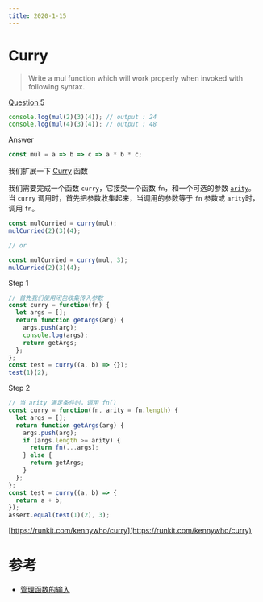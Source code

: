 ```yaml
---
title: 2020-1-15
---
```


# Curry

> Write a mul function which will work properly when invoked with following syntax.

[Question 5](https://github.com/ganqqwerty/123-Essential-JavaScript-Interview-Questions#question-5-write-a-mul-function-which-will-work-properly-when-invoked-with-following-syntax)

```js
console.log(mul(2)(3)(4)); // output : 24
console.log(mul(4)(3)(4)); // output : 48
```

Answer

```js
const mul = a => b => c => a * b * c;
```

我们扩展一下 [Curry](https://zh.wikipedia.org/wiki/%E6%9F%AF%E9%87%8C%E5%8C%96) 函数

我们需要完成一个函数 `curry`，它接受一个函数 `fn`，和一个可选的参数 [`arity`](https://zh.wikipedia.org/zh/%E5%85%83%E6%95%B0)。
当 `curry` 调用时，首先把参数收集起来，当调用的参数等于 `fn` 参数或 `arity`时，调用 `fn`。

```js
const mulCurried = curry(mul);
mulCurried(2)(3)(4);

// or

const mulCurried = curry(mul, 3);
mulCurried(2)(3)(4);
```

Step 1

```js
// 首先我们使用闭包收集传入参数
const curry = function(fn) {
  let args = [];
  return function getArgs(arg) {
    args.push(arg);
    console.log(args);
    return getArgs;
  };
};
const test = curry((a, b) => {});
test(1)(2);
```

Step 2

```js
// 当 arity 满足条件时，调用 fn()
const curry = function(fn, arity = fn.length) {
  let args = [];
  return function getArgs(arg) {
    args.push(arg);
    if (args.length >= arity) {
      return fn(...args);
    } else {
      return getArgs;
    }
  };
};
const test = curry((a, b) => {
  return a + b;
});
assert.equal(test(1)(2), 3);
```

[https://runkit.com/kennywho/curry](https://runkit.com/kennywho/curry)

# 参考

- [管理函数的输入](https://wizardforcel.gitbooks.io/functional-light-js/content/ch3.html)
